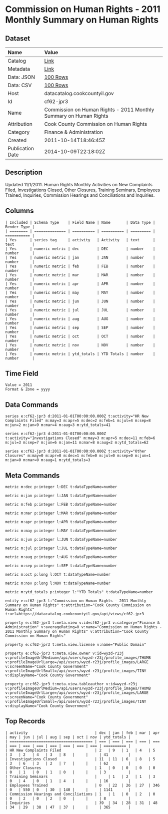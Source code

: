 # Commission on Human Rights - 2011 Monthly Summary on Human Rights

## Dataset

| Name | Value |
| :--- | :---- |
| Catalog | [Link](https://catalog.data.gov/dataset/commission-on-human-rights-2011-monthly-summary-on-human-rights-85e35) |
| Metadata | [Link](https://datacatalog.cookcountyil.gov/api/views/cf62-jpr3) |
| Data: JSON | [100 Rows](https://datacatalog.cookcountyil.gov/api/views/cf62-jpr3/rows.json?max_rows=100) |
| Data: CSV | [100 Rows](https://datacatalog.cookcountyil.gov/api/views/cf62-jpr3/rows.csv?max_rows=100) |
| Host | datacatalog.cookcountyil.gov |
| Id | cf62-jpr3 |
| Name | Commission on Human Rights - 2011 Monthly Summary on Human Rights |
| Attribution | Cook County Commission on Human Rights |
| Category | Finance & Administration |
| Created | 2011-10-14T18:46:45Z |
| Publication Date | 2014-10-09T22:18:02Z |

## Description

Updated 11/1/2011. Human Rights Monthly Activities on New Complaints Filed,  Investigations Closed, Other Closures, Training Seminars, Employees Trained,  Inquiries, Commission Hearings and Conciliations and Inquiries.

## Columns

```ls
| Included | Schema Type    | Field Name | Name       | Data Type | Render Type |
| ======== | ============== | ========== | ========== | ========= | =========== |
| Yes      | series tag     | activity   | Activity   | text      | text        |
| Yes      | numeric metric | dec        | DEC        | number    | number      |
| Yes      | numeric metric | jan        | JAN        | number    | number      |
| Yes      | numeric metric | feb        | FEB        | number    | number      |
| Yes      | numeric metric | mar        | MAR        | number    | number      |
| Yes      | numeric metric | apr        | APR        | number    | number      |
| Yes      | numeric metric | may        | MAY        | number    | number      |
| Yes      | numeric metric | jun        | JUN        | number    | number      |
| Yes      | numeric metric | jul        | JUL        | number    | number      |
| Yes      | numeric metric | aug        | AUG        | number    | number      |
| Yes      | numeric metric | sep        | SEP        | number    | number      |
| Yes      | numeric metric | oct        | OCT        | number    | number      |
| Yes      | numeric metric | nov        | NOV        | number    | number      |
| Yes      | numeric metric | ytd_totals | YTD Totals | number    | number      |
```

## Time Field

```ls
Value = 2011
Format & Zone = yyyy
```

## Data Commands

```ls
series e:cf62-jpr3 d:2011-01-01T00:00:00.000Z t:activity="HR New Complaints Filed" m:may=3 m:apr=5 m:dec=2 m:feb=1 m:jul=4 m:sep=8 m:jun=2 m:jan=9 m:mar=4 m:aug=3 m:ytd_totals=41

series e:cf62-jpr3 d:2011-01-01T00:00:00.000Z t:activity="Investigations Closed" m:may=3 m:apr=5 m:dec=11 m:feb=6 m:jul=3 m:sep=7 m:jun=6 m:jan=11 m:mar=8 m:aug=2 m:ytd_totals=62

series e:cf62-jpr3 d:2011-01-01T00:00:00.000Z t:activity="Other Closures" m:may=0 m:apr=0 m:dec=1 m:feb=0 m:jul=0 m:sep=0 m:jun=1 m:jan=0 m:mar=0 m:aug=1 m:ytd_totals=3
```

## Meta Commands

```ls
metric m:dec p:integer l:DEC t:dataTypeName=number

metric m:jan p:integer l:JAN t:dataTypeName=number

metric m:feb p:integer l:FEB t:dataTypeName=number

metric m:mar p:integer l:MAR t:dataTypeName=number

metric m:apr p:integer l:APR t:dataTypeName=number

metric m:may p:integer l:MAY t:dataTypeName=number

metric m:jun p:integer l:JUN t:dataTypeName=number

metric m:jul p:integer l:JUL t:dataTypeName=number

metric m:aug p:integer l:AUG t:dataTypeName=number

metric m:sep p:integer l:SEP t:dataTypeName=number

metric m:oct p:long l:OCT t:dataTypeName=number

metric m:nov p:long l:NOV t:dataTypeName=number

metric m:ytd_totals p:integer l:"YTD Totals" t:dataTypeName=number

entity e:cf62-jpr3 l:"Commission on Human Rights - 2011 Monthly Summary on Human Rights" t:attribution="Cook County Commission on Human Rights" t:url=https://datacatalog.cookcountyil.gov/api/views/cf62-jpr3

property e:cf62-jpr3 t:meta.view v:id=cf62-jpr3 v:category="Finance & Administration" v:averageRating=0 v:name="Commission on Human Rights - 2011 Monthly Summary on Human Rights" v:attribution="Cook County Commission on Human Rights"

property e:cf62-jpr3 t:meta.view.license v:name="Public Domain"

property e:cf62-jpr3 t:meta.view.owner v:id=wyzd-r23j v:profileImageUrlMedium=/api/users/wyzd-r23j/profile_images/THUMB v:profileImageUrlLarge=/api/users/wyzd-r23j/profile_images/LARGE v:screenName="Cook County Government" v:profileImageUrlSmall=/api/users/wyzd-r23j/profile_images/TINY v:displayName="Cook County Government"

property e:cf62-jpr3 t:meta.view.tableauthor v:id=wyzd-r23j v:profileImageUrlMedium=/api/users/wyzd-r23j/profile_images/THUMB v:profileImageUrlLarge=/api/users/wyzd-r23j/profile_images/LARGE v:screenName="Cook County Government" v:profileImageUrlSmall=/api/users/wyzd-r23j/profile_images/TINY v:displayName="Cook County Government"
```

## Top Records

```ls
| activity                              | dec | jan | feb | mar | apr | may | jun | jul | aug | sep | oct | nov | ytd_totals | 
| ===================================== | === | === | === | === | === | === | === | === | === | === | === | === | ========== | 
| HR New Complaints Filed               | 2   | 9   | 1   | 4   | 5   | 3   | 2   | 4   | 3   | 8   |     |     | 41         | 
| Investigations Closed                 | 11  | 11  | 6   | 8   | 5   | 3   | 6   | 3   | 2   | 7   |     |     | 62         | 
| Other Closures                        | 1   | 0   | 0   | 0   | 0   | 0   | 1   | 0   | 1   | 0   |     |     | 3          | 
| Training Seminars                     |     | 1   | 2   | 1   | 3   | 0   | 4   | 0   | 1   | 4   |     |     | 16         | 
| Employees Trained                     | 0   | 22  | 26  | 27  | 346 | 0   | 550 | 0   | 30  | 140 |     |     | 1141       | 
| Commission Hearings and Conciliations | 1   | 1   | 0   | 2   | 0   | 0   | 2   | 0   | 2   | 0   |     |     | 8          | 
| Inquiries                             | 39  | 34  | 28  | 31  | 48  | 34  | 29  | 38  | 47  | 37  |     |     | 365        | 
```